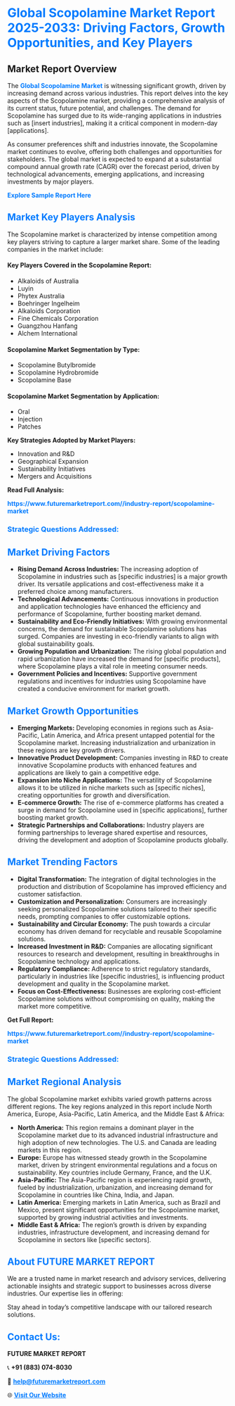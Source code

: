 <h1 style="color: #007BFF;">Global Scopolamine Market Report 2025-2033: Driving Factors, Growth Opportunities, and Key Players</h1>

<section id="overview">
<h2>Market Report Overview</h2>
<p>The <a href="https://www.futuremarketreport.com//industry-report/scopolamine-market" style="color: #007BFF; text-decoration: none;"><strong>Global Scopolamine Market</strong></a> is witnessing significant growth, driven by increasing demand across various industries. This report delves into the key aspects of the Scopolamine market, providing a comprehensive analysis of its current status, future potential, and challenges. The demand for Scopolamine has surged due to its wide-ranging applications in industries such as [insert industries], making it a critical component in modern-day [applications].</p>
<p>As consumer preferences shift and industries innovate, the Scopolamine market continues to evolve, offering both challenges and opportunities for stakeholders. The global market is expected to expand at a substantial compound annual growth rate (CAGR) over the forecast period, driven by technological advancements, emerging applications, and increasing investments by major players.</p>
</section>

<section id="overview">
<p><a href="https://www.futuremarketreport.com//request-sample/reportId=80474" style="color: #007BFF; text-decoration: none;"><strong>Explore Sample Report Here</strong></a></p>
</section>

<section id="key-players">
<h2 style="color: #007BFF;">Market Key Players Analysis</h2>
<p>The Scopolamine market is characterized by intense competition among key players striving to capture a larger market share. Some of the leading companies in the market include:</p>
<h4>Key Players Covered in the Scopolamine Report:</h4>
<ul><li>Alkaloids of Australia</li><li>Luyin</li><li>Phytex Australia</li><li>Boehringer Ingelheim</li><li>Alkaloids Corporation</li><li>Fine Chemicals Corporation</li><li>Guangzhou Hanfang</li><li>Alchem International</li></ul>
<h4>Scopolamine Market Segmentation by Type:</h4>
<ul><li>Scopolamine Butylbromide</li><li>Scopolamine Hydrobromide</li><li>Scopolamine Base</li></ul>

<h4>Scopolamine Market Segmentation by Application:</h4>
<ul><li>Oral</li><li>Injection</li><li>Patches</li></ul>
<p><strong>Key Strategies Adopted by Market Players:</strong></p>
<ul>
<li>Innovation and R&D</li>
<li>Geographical Expansion</li>
<li>Sustainability Initiatives</li>
<li>Mergers and Acquisitions</li>
</ul>
</section>

<section>
<p><strong>Read Full Analysis: </strong></p><a href="https://www.futuremarketreport.com//industry-report/scopolamine-market" style="color: #007BFF; text-decoration: none;"><strong>https://www.futuremarketreport.com//industry-report/scopolamine-market</strong></a>
<h3 style="color: #007BFF;">Strategic Questions Addressed:</h3>
</section>

<section id="driving-factors">
<h2 style="color: #007BFF;">Market Driving Factors</h2>
<ul>
<li><strong>Rising Demand Across Industries:</strong> The increasing adoption of Scopolamine in industries such as [specific industries] is a major growth driver. Its versatile applications and cost-effectiveness make it a preferred choice among manufacturers.</li>
<li><strong>Technological Advancements:</strong> Continuous innovations in production and application technologies have enhanced the efficiency and performance of Scopolamine, further boosting market demand.</li>
<li><strong>Sustainability and Eco-Friendly Initiatives:</strong> With growing environmental concerns, the demand for sustainable Scopolamine solutions has surged. Companies are investing in eco-friendly variants to align with global sustainability goals.</li>
<li><strong>Growing Population and Urbanization:</strong> The rising global population and rapid urbanization have increased the demand for [specific products], where Scopolamine plays a vital role in meeting consumer needs.</li>
<li><strong>Government Policies and Incentives:</strong> Supportive government regulations and incentives for industries using Scopolamine have created a conducive environment for market growth.</li>
</ul>
</section>

<section id="growth-opportunities">
<h2 style="color: #007BFF;">Market Growth Opportunities</h2>
<ul>
<li><strong>Emerging Markets:</strong> Developing economies in regions such as Asia-Pacific, Latin America, and Africa present untapped potential for the Scopolamine market. Increasing industrialization and urbanization in these regions are key growth drivers.</li>
<li><strong>Innovative Product Development:</strong> Companies investing in R&D to create innovative Scopolamine products with enhanced features and applications are likely to gain a competitive edge.</li>
<li><strong>Expansion into Niche Applications:</strong> The versatility of Scopolamine allows it to be utilized in niche markets such as [specific niches], creating opportunities for growth and diversification.</li>
<li><strong>E-commerce Growth:</strong> The rise of e-commerce platforms has created a surge in demand for Scopolamine used in [specific applications], further boosting market growth.</li>
<li><strong>Strategic Partnerships and Collaborations:</strong> Industry players are forming partnerships to leverage shared expertise and resources, driving the development and adoption of Scopolamine products globally.</li>
</ul>
</section>

<section id="trending-factors">
<h2 style="color: #007BFF;">Market Trending Factors</h2>
<ul>
<li><strong>Digital Transformation:</strong> The integration of digital technologies in the production and distribution of Scopolamine has improved efficiency and customer satisfaction.</li>
<li><strong>Customization and Personalization:</strong> Consumers are increasingly seeking personalized Scopolamine solutions tailored to their specific needs, prompting companies to offer customizable options.</li>
<li><strong>Sustainability and Circular Economy:</strong> The push towards a circular economy has driven demand for recyclable and reusable Scopolamine solutions.</li>
<li><strong>Increased Investment in R&D:</strong> Companies are allocating significant resources to research and development, resulting in breakthroughs in Scopolamine technology and applications.</li>
<li><strong>Regulatory Compliance:</strong> Adherence to strict regulatory standards, particularly in industries like [specific industries], is influencing product development and quality in the Scopolamine market.</li>
<li><strong>Focus on Cost-Effectiveness:</strong> Businesses are exploring cost-efficient Scopolamine solutions without compromising on quality, making the market more competitive.</li>
</ul>
</section>

<section>
<p><strong>Get Full Report: </strong></p><a href="https://www.futuremarketreport.com//industry-report/scopolamine-market" style="color: #007BFF; text-decoration: none;"><strong>https://www.futuremarketreport.com//industry-report/scopolamine-market</strong></a>
<h3 style="color: #007BFF;">Strategic Questions Addressed:</h3>
</section>


<section id="regional-analysis">
<h2 style="color: #007BFF;">Market Regional Analysis</h2>
<p>The global Scopolamine market exhibits varied growth patterns across different regions. The key regions analyzed in this report include North America, Europe, Asia-Pacific, Latin America, and the Middle East & Africa:</p>
<ul>
<li><strong>North America:</strong> This region remains a dominant player in the Scopolamine market due to its advanced industrial infrastructure and high adoption of new technologies. The U.S. and Canada are leading markets in this region.</li>
<li><strong>Europe:</strong> Europe has witnessed steady growth in the Scopolamine market, driven by stringent environmental regulations and a focus on sustainability. Key countries include Germany, France, and the U.K.</li>
<li><strong>Asia-Pacific:</strong> The Asia-Pacific region is experiencing rapid growth, fueled by industrialization, urbanization, and increasing demand for Scopolamine in countries like China, India, and Japan.</li>
<li><strong>Latin America:</strong> Emerging markets in Latin America, such as Brazil and Mexico, present significant opportunities for the Scopolamine market, supported by growing industrial activities and investments.</li>
<li><strong>Middle East & Africa:</strong> The region’s growth is driven by expanding industries, infrastructure development, and increasing demand for Scopolamine in sectors like [specific sectors].</li>
</ul>
</section>

<footer>
<h2 style="color: #007BFF;">About FUTURE MARKET REPORT</h2>
<p>We are a trusted name in market research and advisory services, delivering actionable insights and strategic support to businesses across diverse industries. Our expertise lies in offering:</p>

<p>Stay ahead in today’s competitive landscape with our tailored research solutions.</p>

<h2 style="color: #007BFF;">Contact Us:</h2>
<p><strong>FUTURE MARKET REPORT</strong></p>
<p>📞 <strong>+91 (883) 074-8030</strong></p>
<p>📧 <strong><a href="mailto:help@futuremarketreport.com" style="color: #007BFF;">help@futuremarketreport.com</a></strong></p>
<p>🌐 <strong><a href="https://www.futuremarketreport.com/" style="color: #007BFF;">Visit Our Website</a></strong></p>
</footer>